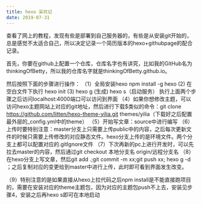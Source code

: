 ```yaml
---
title: hexo 采坑记
date: 2019-07-31 
---
```


查看了网上的教程，发现有些是部署到自己服务器的，有些是从安装git开始的，总是感觉不太适合自己，所以决定记录一个简历版本的hexo+githubpage的配合记录。

首先，你要在github上配置一个仓库，仓库名字也有讲究，比如我的GitHub名为thinkingOfBetty，所以我的仓库名字就是thinkingOfBetty.github.io。

然后按照下面的步骤进行操作：
（1）全局安装hexo npm install -g hexo
(2) 在空白文件下执行 hexo init 
(3) hexo g (生成)   hexo s（启动服务） 执行上面两个步骤之后访问localhost:4000端口可以访问到界面
（4）如果你想修改主题，可以访问hexo主题网站上对应的git地址，然后进行下载$类似的命令：git clone https://github.com/litten/hexo-theme-yilia.git themes/yilia（下载好之后配置最外层的_config.yml中的theme）
（5）开始写文章：source中进行编写
（6）上传时要特别注意：master分支上只需要上传public中的内容，之后每次更新文件的时候只需要上传修改的对应静态文件。hexo分支上传的是环境文件。两个分支上都可以配置对应的.gitIgnore文件 
（7）下次再新的pc上进行开发时，可以先拉去master的内容，然后通过git checkout 本地分支名 origin/远程分支名
（8）在hexo分支上写文章，然后git add .;git commit -m xx;git push xx; hexo g -d ；之后复制对应的变更给到master中进行上传，此时即可看到界面发生改变。

（9）特别注意的是如果直接从hexo上拉代码之后npm install是不能直接跑项目的，需要在安装对应的theme主题包，因为对应的主题包push不上去，安装见步骤4，安装之后再hexo s即可在本地启动